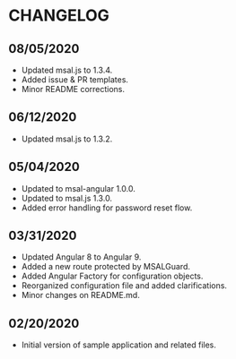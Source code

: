 # CHANGELOG

## 08/05/2020

* Updated msal.js to 1.3.4.
* Added issue & PR templates.
* Minor README corrections.

## 06/12/2020

* Updated msal.js to 1.3.2.

## 05/04/2020

* Updated to msal-angular 1.0.0.
* Updated to msal.js 1.3.0.
* Added error handling for password reset flow.

## 03/31/2020

* Updated Angular 8 to Angular 9.
* Added a new route protected by MSALGuard.
* Added Angular Factory for configuration objects.
* Reorganized configuration file and added clarifications.
* Minor changes on README.md.

## 02/20/2020

* Initial version of sample application and related files.
